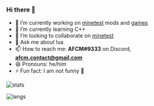 ### Hi there 👋

- 🔭 I’m currently working on [minetest](https://github.com/minetest/minetest) mods and [games](https://git.minetest.land/MineClone2/MineClone2)
- 🌱 I’m currently learning C++
- 👯 I’m looking to collaborate on [minetest](https://github.com/minetest/minetest)
- 💬 Ask me about lua
- 📫 How to reach me: **AFCM#9333** on Discord, **afcm.contact@gmail.com**
- 😄 Pronouns: he/him
- ⚡ Fun fact: I am not funny 🤣

![stats](https://github-readme-stats.vercel.app/api?username=AFCMS&show_icons=true&include_all_commits=true&cache_seconds=3200)

![langs](https://github-readme-stats.vercel.app/api/top-langs/?username=AFCMS&layout=compact&hide_title=false)

[comment]: <> (- 🤔 I’m looking for help with ...)
